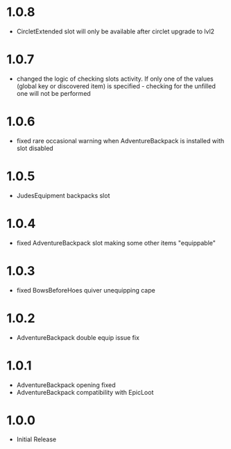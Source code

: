 # 1.0.8
* CircletExtended slot will only be available after circlet upgrade to lvl2

# 1.0.7
* changed the logic of checking slots activity. If only one of the values ​​(global key or discovered item) is specified - checking for the unfilled one will not be performed

# 1.0.6
* fixed rare occasional warning when AdventureBackpack is installed with slot disabled

# 1.0.5
* JudesEquipment backpacks slot

# 1.0.4
* fixed AdventureBackpack slot making some other items "equippable"

# 1.0.3
* fixed BowsBeforeHoes quiver unequipping cape

# 1.0.2
* AdventureBackpack double equip issue fix

# 1.0.1
* AdventureBackpack opening fixed
* AdventureBackpack compatibility with EpicLoot

# 1.0.0
 * Initial Release